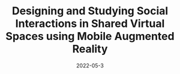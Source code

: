 ---
title:  "Designing and Studying Social Interactions in Shared Virtual Spaces using Mobile Augmented Reality"
publication: "side"
authors: "**Rishi Vanukuru**, Amarnath Murugan, Jayesh Pillai, and Ellen Yi-Luen Do. 2022"
year: "2022"
date: 2022-05-3
venue: "ACM CHI 2022 Workshop on Social Presence in Virtual Event Spaces."
PDF: /assets/documents/papers/chi2022social.pdf
website: "https://sites.google.com/uci.edu/socialpresence-chi22workshop/program"
header:
    teaser: /assets/img/publications/chi2022xr.jpg
layout: publications    
---